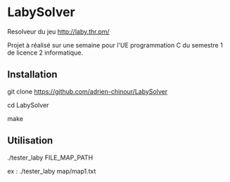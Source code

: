 # LabySolver
Resolveur du jeu http://laby.thr.pm/

Projet à réalisé sur une semaine pour l'UE programmation C du semestre 1 de licence 2 informatique.

## Installation

git clone https://github.com/adrien-chinour/LabySolver

cd LabySolver

make

## Utilisation

./tester_laby FILE_MAP_PATH

ex : ./tester_laby map/map1.txt
